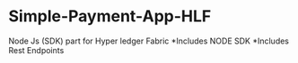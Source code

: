 # Simple-Payment-App-HLF

Node Js (SDK) part for Hyper ledger Fabric 
*Includes NODE SDK
*Includes Rest Endpoints
